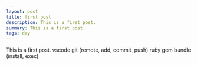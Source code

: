 ```yaml
---
layout: post
title: first post
description: This is a first post.
summary: This is a first post.
tags: day
---
```


This is a first post.
vscode
git (remote, add, commit, push)
ruby
gem
bundle (install, exec)
